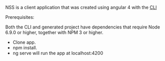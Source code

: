 <p>NSS is a client application that was created using angular 4 with the <a href="https://github.com/angular/angular-cli" target="_blank">CLI</a>
</p>

<p>
Prerequisites:

Both the CLI and generated project have dependencies that require Node 6.9.0 or higher, together with NPM 3 or higher.
</p>
<p>
<ul>
<li>Clone app.</li>
<li>npm install.</li>
<li>ng serve will run the app at localhost:4200</li>
</ul>
</p>
